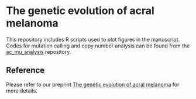 # The genetic evolution of acral melanoma

This repository includes R scripts used to plot figures in the manuscript. Codes for mutation calling and copy number analysis can be found from the [ac_mu_analysis](https://github.com/Bioinfowangm/ac_mu_analysis) repository.

## Reference
Please refer to our preprint [The genetic evolution of acral melanoma](https://www.biorxiv.org/content/10.1101/2023.10.18.562802v1) for more details.
